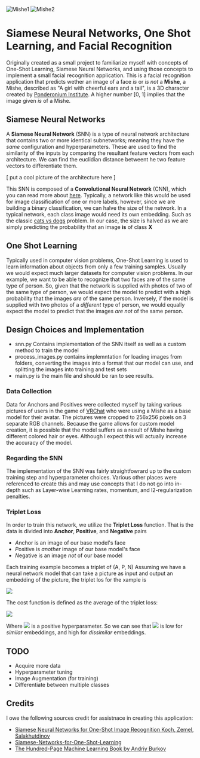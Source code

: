 ![Mishe1](https://imgur.com/VV1FaoI.png) ![Mishe2](https://imgur.com/oxFJfKM.jpg)

# Siamese Neural Networks, One Shot Learning, and Facial Recognition

Originally created as a small project to familiarize myself with concepts of One-Shot Learning, Siamese Neural Networks, and using those concepts to implement a small facial recognition application.
This is a facial recognition application that predicts wether an image of a face _is_ or _is not_ a **Mishe**, a Mishe, described as "A girl with cheerful ears and a tail", is a 3D character created by [Ponderonium Institute](https://ponderogen.booth.pm/items/1256087).
A higher number [0, 1] implies that the image given _is_ of a Mishe.

## Siamese Neural Networks

A **Siamese Neural Network** (SNN) is a type of neural network architecture that contains two or more identical subnetworks; meaning they have the _same_ configuration and hyperparameters.
These are used to find the similarity of the inputs by comparing the resultant feature vectors from each architecture. We can find the euclidian distance betweent he two feature vectors to differentiate them.

[ put a cool picture of the architecture here ]

This SNN is composed of a **Convolutional Neural Network** (CNN), which you can read more about [here](https://en.wikipedia.org/wiki/Convolutional_neural_network). Typically, a network like this would be used for image classification of one or more labels, however, since we are building a binary classification, we can halve the size of the network.
In a typical network, each class image would need its own embedding. Such as the classic [cats vs dogs](https://towardsdatascience.com/image-classifier-cats-vs-dogs-with-convolutional-neural-networks-cnns-and-google-colabs-4e9af21ae7a8) problem.
In our case, the size is halved as we are simply predicting the probability that an image **is** of class **X**

## One Shot Learning

Typically used in computer vision problems, One-Shot Learning is used to learn information about objects from only a few training samples. Usually we would expect much larger datasets for computer vision problems.
In our example, we want to be able to recognize that two faces are of the same type of person. So, given that the network is supplied with photos of two of the same type of person, we would expect the model to predict with a high probability that the images _are_ of the same person. Inversely, if the model is supplied with two photos of a _different_ type of person, we would equally expect the model to predict that the images _are not_ of the same person.

## Design Choices and Implementation

- snn.py Contains implementation of the SNN itself as well as a custom method to train the model
- process_images.py contains implemntation for loading images from folders, converting the images into a format that our model can use, and splitting the images into training and test sets
- main.py is the main file and should be ran to see results.

### Data Collection

Data for Anchors and Positives were collected myself by taking various pictures of users in the game of [VRChat](https://hello.vrchat.com/) who were using a Mishe as a base model for their avatar. The pictures were cropped to 256x256 pixels on 3 separate RGB channels.
Because the game allows for custom model creation, it is possible that the model suffers as a result of Mishe having different colored hair or eyes. Although I expect this will actually increase the accuracy of the model.

### Regarding the SNN

The implementation of the SNN was fairly straightfowrard up to the custom training step and hyperparameter choices. Various other places were referenced to create this and may use concepts that I do not go into in-depth such as Layer-wise Learning rates, momentum, and l2-regularization penalties.

### Triplet Loss

In order to train this network, we utilize the **Triplet Loss** function. That is the data is divided into **Anchor**, **Positive**, and **Negative** pairs
- $A$nchor is an image of our base model's face
- $P$ositive is _another_ image of our base model's face
- $N$egative is an image _not_ of our base model

Each training example becomes a triplet of (A, P, N)
Assuming we have a neural network model that can take a picture as input and output an embedding of the picture, the triplet los for the xample is

<img src="https://render.githubusercontent.com/render/math?math=max(||f(A_i) - f(P_i)||^2 - ||f(A_i) - f(N_i)||^2 + \alpha, 0)">


The cost function is defined as the average of the triplet loss:

<img src="https://render.githubusercontent.com/render/math?math=\frac{1}{N}\sum_{i=1}^{N} max(||f(A_i) - f(P_i)||^2 - ||f(A_i) - f(N_i)||^2 + \alpha, 0)">

Where <img src="https://render.githubusercontent.com/render/math?math=\alpha"> is a positive hyperparameter. So we can see that <img src="https://render.githubusercontent.com/render/math?math=||f(A_i) - f(P_i)||^2"> is low for _similar_ embeddings, and high for _dissimilar_ embeddings.

## TODO
- Acquire more data
- Hyperparameter tuning
- Image Augmentation (for training)
- Differentiate between multiple classes

## Credits

I owe the following sources credit for assistnace in creating this application:

- [Siamese Neural Networks for One-Shot Image Recognition Koch, Zemel, Salakhutdinov](http://www.cs.cmu.edu/~rsalakhu/papers/oneshot1.pdf)
- [Siamese-Networks-for-One-Shot-Learning](https://github.com/tensorfreitas/Siamese-Networks-for-One-Shot-Learning)
- [The Hundred-Page Machine Learning Book by Andriy Burkov](http://themlbook.com/)
